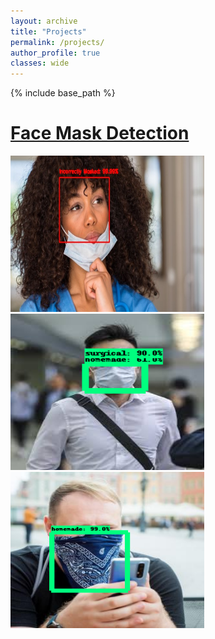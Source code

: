 ```yaml
---
layout: archive
title: "Projects"
permalink: /projects/
author_profile: true
classes: wide
---
```

{% include base_path %}

# [Face Mask Detection](projects/face-mask.md)

<p float="left">
  <img src="/images/research/face-mask/correct-mask-1.jpg" height="250" width="310" />
  <img src="/images/research/face-mask/mask-type-1.png" height="250" width="310" /> 
  <img src="/images/research/face-mask/mask-type-3.png" height="250" width="310" />
</p>
